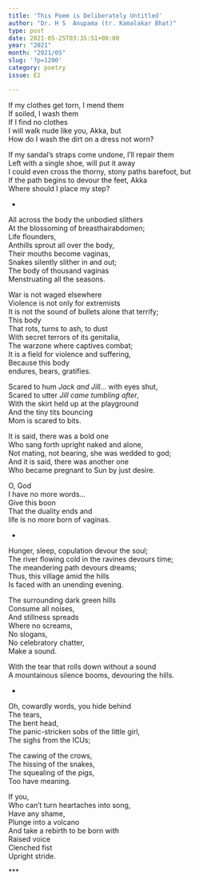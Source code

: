 ```yaml
---
title: 'This Poem is Deliberately Untitled'
author: "Dr. H S  Anupama (tr. Kamalakar Bhat)"
type: post
date: 2021-05-25T03:35:51+00:00
year: "2021"
month: "2021/05"
slug: '?p=1200'
category: poetry
issue: E2

---
```

If my clothes get torn, I mend them  
If soiled, I wash them  
If I find no clothes  
I will walk nude like you, Akka, but  
How do I wash the dirt on a dress not worn?

If my sandal’s straps come undone, I’ll repair them  
Left with a single shoe, will put it away  
I could even cross the thorny, stony paths barefoot, but  
If the path begins to devour the feet, Akka  
Where should I place my step?

*

All across the body the unbodied slithers  
At the blossoming of breasthairabdomen;  
Life flounders,  
Anthills sprout all over the body,  
Their mouths become vaginas,  
Snakes silently slither in and out;  
The body of thousand vaginas  
Menstruating all the seasons.

War is not waged elsewhere  
Violence is not only for extremists  
It is not the sound of bullets alone that terrify;  
This body  
That rots, turns to ash, to dust  
With secret terrors of its genitalia,  
The warzone where captives combat;  
It is a field for violence and suffering,  
Because this body  
endures, bears, gratifies.

Scared to hum _Jack and Jill…_ with eyes shut,  
Scared to utter _Jill came tumbling after_,  
With the skirt held up at the playground  
And the tiny tits bouncing  
Mom is scared to bits.

It is said, there was a bold one  
Who sang forth upright naked and alone,  
Not mating, not bearing, she was wedded to god;  
And it is said, there was another one  
Who became pregnant to Sun by just desire.

O, God  
I have no more words…  
Give this boon  
That the duality ends and  
life is no more born of vaginas.

*

Hunger, sleep, copulation devour the soul;  
The river flowing cold in the ravines devours time;  
The meandering path devours dreams;  
Thus, this village amid the hills  
Is faced with an unending evening.

The surrounding dark green hills  
Consume all noises,  
And stillness spreads  
Where no screams,  
No slogans,  
No celebratory chatter,  
Make a sound.

With the tear that rolls down without a sound  
A mountainous silence booms, devouring the hills.

*

Oh, cowardly words, you hide behind  
The tears,  
The bent head,  
The panic-stricken sobs of the little girl,  
The sighs from the ICUs;

The cawing of the crows,  
The hissing of the snakes,  
The squealing of the pigs,  
Too have meaning.

If you,  
Who can’t turn heartaches into song,  
Have any shame,  
Plunge into a volcano  
And take a rebirth to be born with  
Raised voice  
Clenched fist  
Upright stride.

\***

